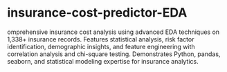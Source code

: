 # insurance-cost-predictor-EDA
omprehensive insurance cost analysis using advanced EDA techniques on 1,338+ insurance records. Features statistical analysis, risk factor identification, demographic insights, and feature engineering with correlation analysis and chi-square testing. Demonstrates Python, pandas, seaborn, and statistical modeling expertise for insurance analytics.
